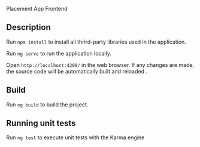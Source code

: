 
Placement App Frontend

## Description

Run `npm install` to install all thrird-party libraries used in the application.

Run `ng serve` to run the application locally.

Open `http://localhost:4200/` in the web browser. If any changes are made, the source code will be automatically built and reloaded . 

## Build

Run `ng build` to build the project.

## Running unit tests

Run `ng test` to execute unit tests with the Karma engine
